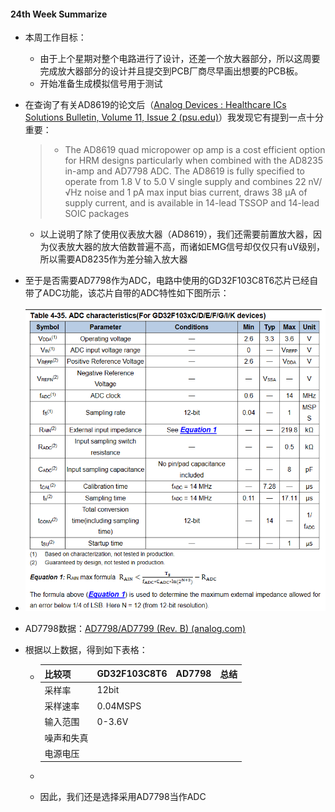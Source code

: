 #### 24th Week Summarize

- 本周工作目标：

  - 由于上个星期对整个电路进行了设计，还差一个放大器部分，所以这周要完成放大器部分的设计并且提交到PCB厂商尽早画出想要的PCB板。
  - 开始准备生成模拟信号用于测试

- 在查询了有关AD8619的论文后（[Analog Devices : Healthcare ICs Solutions Bulletin, Volume 11, Issue 2 (psu.edu)](https://citeseerx.ist.psu.edu/document?repid=rep1&type=pdf&doi=67d00a7e2e6b532d7e95d5fb378d8db47219d2c3)）我发现它有提到一点十分重要：

  > - The AD8619 quad micropower op amp is a cost efficient option for HRM designs particularly when combined with the AD8235 in-amp and AD7798 ADC. The AD8619 is fully specified to operate from 1.8 V to 5.0 V single supply and combines 22 nV/√Hz noise and 1 pA max input bias current, draws 38 μA of supply current, and is available in 14-lead TSSOP and 14-lead SOIC packages
  - 以上说明了除了使用仪表放大器（AD8619），我们还需要前置放大器，因为仪表放大器的放大倍数普遍不高，而诸如EMG信号却仅仅只有uV级别，所以需要AD8235作为差分输入放大器

- 至于是否需要AD7798作为ADC，电路中使用的GD32F103C8T6芯片已经自带了ADC功能，该芯片自带的ADC特性如下图所示：

- ![](24week_summarize_ch.assets/image-20240411191519360.png)

- AD7798数据：[AD7798/AD7799 (Rev. B) (analog.com)](https://www.analog.com/media/en/technical-documentation/data-sheets/ad7798_7799.pdf)

- 根据以上数据，得到如下表格：

  - | 比较项     | GD32F103C8T6 | AD7798 | 总结 |
    | ---------- | ------------ | ------ | ---- |
    | 采样率     | 12bit        |        |      |
    | 采样速率   | 0.04MSPS     |        |      |
    | 输入范围   | 0-3.6V       |        |      |
    | 噪声和失真 |              |        |      |
    | 电源电压   |              |        |      |

    

  - 

  - 因此，我们还是选择采用AD7798当作ADC

